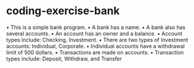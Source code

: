 # coding-exercise-bank
• This is a simple bank program. 
• A bank has a name. 
• A bank also has several accounts. 
• An account has an owner and a balance. 
• Account types include: Checking, Investment. 
• There are two types of Investment accounts: Individual, Corporate. 
• Individual accounts have a withdrawal limit of 500 dollars. 
• Transactions are made on accounts. 
• Transaction types include: Deposit, Withdraw, and Transfer